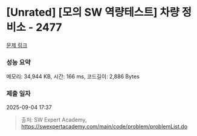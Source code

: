 # [Unrated] [모의 SW 역량테스트] 차량 정비소 - 2477 

[문제 링크](https://swexpertacademy.com/main/code/problem/problemDetail.do?contestProbId=AV6c6bgaIuoDFAXy) 

### 성능 요약

메모리: 34,944 KB, 시간: 166 ms, 코드길이: 2,886 Bytes

### 제출 일자

2025-09-04 17:37



> 출처: SW Expert Academy, https://swexpertacademy.com/main/code/problem/problemList.do